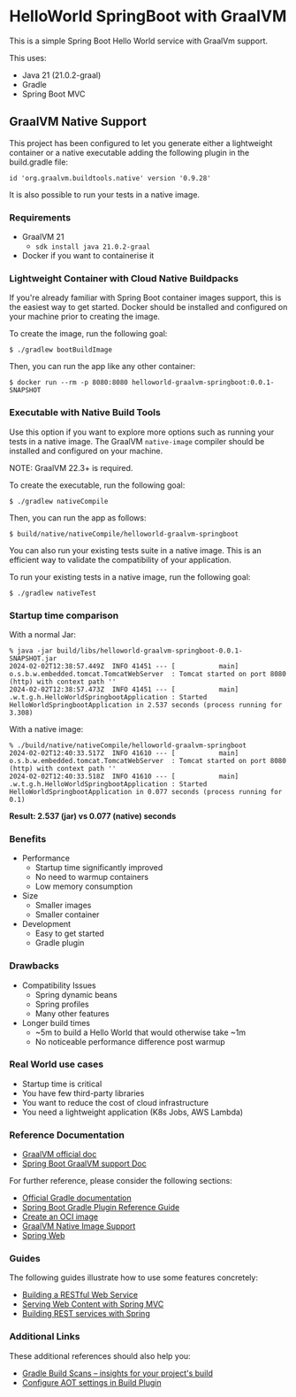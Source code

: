 # HelloWorld SpringBoot with GraalVM
This is a simple Spring Boot Hello World service with GraalVm support.

This uses:
- Java 21 (21.0.2-graal)
- Gradle
- Spring Boot MVC

## GraalVM Native Support

This project has been configured to let you generate either a lightweight container or a native executable
adding the following plugin in the build.gradle file:
```
id 'org.graalvm.buildtools.native' version '0.9.28' 
```

It is also possible to run your tests in a native image.

### Requirements
- GraalVM 21
    - `` sdk install java 21.0.2-graal ``
- Docker if you want to containerise it

### Lightweight Container with Cloud Native Buildpacks
If you're already familiar with Spring Boot container images support, this is the easiest way to get started.
Docker should be installed and configured on your machine prior to creating the image.

To create the image, run the following goal:

```
$ ./gradlew bootBuildImage
```

Then, you can run the app like any other container:

```
$ docker run --rm -p 8080:8080 helloworld-graalvm-springboot:0.0.1-SNAPSHOT
```

### Executable with Native Build Tools
Use this option if you want to explore more options such as running your tests in a native image.
The GraalVM `native-image` compiler should be installed and configured on your machine.

NOTE: GraalVM 22.3+ is required.

To create the executable, run the following goal:

```
$ ./gradlew nativeCompile
```

Then, you can run the app as follows:
```
$ build/native/nativeCompile/helloworld-graalvm-springboot
```

You can also run your existing tests suite in a native image.
This is an efficient way to validate the compatibility of your application.

To run your existing tests in a native image, run the following goal:

```
$ ./gradlew nativeTest
```

### Startup time comparison

With a normal Jar:
```shell
% java -jar build/libs/helloworld-graalvm-springboot-0.0.1-SNAPSHOT.jar
2024-02-02T12:38:57.449Z  INFO 41451 --- [           main] o.s.b.w.embedded.tomcat.TomcatWebServer  : Tomcat started on port 8080 (http) with context path ''
2024-02-02T12:38:57.473Z  INFO 41451 --- [           main] .w.t.g.h.HelloWorldSpringbootApplication : Started HelloWorldSpringbootApplication in 2.537 seconds (process running for 3.308)
```

With a native image:
```shell
% ./build/native/nativeCompile/helloworld-graalvm-springboot
2024-02-02T12:40:33.517Z  INFO 41610 --- [           main] o.s.b.w.embedded.tomcat.TomcatWebServer  : Tomcat started on port 8080 (http) with context path ''
2024-02-02T12:40:33.518Z  INFO 41610 --- [           main] .w.t.g.h.HelloWorldSpringbootApplication : Started HelloWorldSpringbootApplication in 0.077 seconds (process running for 0.1)
```

**Result: 2.537 (jar) vs 0.077 (native) seconds**

### Benefits
- Performance
  - Startup time significantly improved
  - No need to warmup containers
  - Low memory consumption
- Size
  - Smaller images
  - Smaller container
- Development
  - Easy to get started
  - Gradle plugin

### Drawbacks
- Compatibility Issues
  - Spring dynamic beans
  - Spring profiles
  - Many other features
- Longer build times
  - ~5m to build a Hello World that would otherwise take ~1m
  - No noticeable performance difference post warmup

### Real World use cases
- Startup time is critical
- You have few third-party libraries
- You want to reduce the cost of cloud infrastructure
- You need a lightweight application (K8s Jobs, AWS Lambda)

### Reference Documentation

- [GraalVM official doc](https://www.graalvm.org/latest/docs/)
- [Spring Boot GraalVM support Doc](https://docs.spring.io/spring-boot/docs/current/reference/html/native-image.html)

For further reference, please consider the following sections:

* [Official Gradle documentation](https://docs.gradle.org)
* [Spring Boot Gradle Plugin Reference Guide](https://docs.spring.io/spring-boot/docs/3.2.2/gradle-plugin/reference/html/)
* [Create an OCI image](https://docs.spring.io/spring-boot/docs/3.2.2/gradle-plugin/reference/html/#build-image)
* [GraalVM Native Image Support](https://docs.spring.io/spring-boot/docs/3.2.2/reference/html/native-image.html#native-image)
* [Spring Web](https://docs.spring.io/spring-boot/docs/3.2.2/reference/htmlsingle/index.html#web)

### Guides
The following guides illustrate how to use some features concretely:

* [Building a RESTful Web Service](https://spring.io/guides/gs/rest-service/)
* [Serving Web Content with Spring MVC](https://spring.io/guides/gs/serving-web-content/)
* [Building REST services with Spring](https://spring.io/guides/tutorials/rest/)

### Additional Links
These additional references should also help you:

* [Gradle Build Scans – insights for your project's build](https://scans.gradle.com#gradle)
* [Configure AOT settings in Build Plugin](https://docs.spring.io/spring-boot/docs/3.2.2/gradle-plugin/reference/htmlsingle/#aot)


